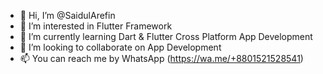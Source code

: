 - 👋 Hi, I’m @SaidulArefin
- 👀 I’m interested in Flutter Framework
- 🌱 I’m currently learning Dart & Flutter Cross Platform App Development
- 💞️ I’m looking to collaborate on App Development
- 📫 You can reach me by WhatsApp (https://wa.me/+8801521528541)

<!---
SaidulArefin/SaidulArefin is a ✨ special ✨ repository because its `README.md` (this file) appears on your GitHub profile.
You can click the Preview link to take a look at your changes.
--->
